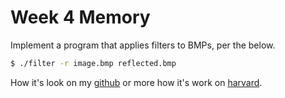 # Week 4 Memory 

Implement a program that applies filters to BMPs, per the below.
```bash
$ ./filter -r image.bmp reflected.bmp
```

How it's look on my [github](https://github.com/kalinosia/Picture_filters) or more how it's work on [harvard](https://cs50.harvard.edu/x/2020/psets/4/filter/more/#:~:text=$%20./filter%20-r%20image.bmp%20reflected.bmp).
